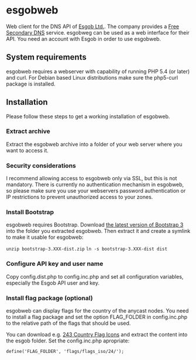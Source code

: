 # esgobweb

Web client for the DNS API of [Esgob Ltd.](https://www.esgob.com/). The company provides a [Free Secondary DNS](https://noc.esgob.com/secondary_dns) service. esgobweg can be used as a web interface for their API. You need an account with Esgob in order to use esgobweb.

## System requirements

esgobweb requires a webserver with capability of running PHP 5.4 (or later) and curl. For Debian based Linux distributions make sure the php5-curl package is installed.

## Installation

Please follow these steps to get a working installation of esgobweb.

### Extract archive

Extract the esgobweb archive into a folder of your web server where you want to access it.

### Security considerations

I recommend allowing access to esgobweb only via SSL, but this is not mandatory. There is currently no authentication mechanism in esgobweb, so please make sure you use your webservers password authentication or IP restrictions to prevent unauthorized access to your zones.

### Install Bootstrap

esgobweb requires Bootstrap. Download [the latest version of Bootstrap 3](http://getbootstrap.com/getting-started/#download) into the folder you extracted esgobweb. Then extract it and create a symlink to make it usable for esgobweb:

`unzip bootstrap-3.XXX-dist.zip`
`ln -s bootstrap-3.XXX-dist dist`

### Configure API key and user name

Copy config.dist.php to config.inc.php and set all configuration variables, especially the Esgob API user and key.

### Install flag package (optional)

esgobweb can display flags for the country of the anycast nodes. You need to install a flag package and set the option FLAG_FOLDER in config.inc.php to the relative path of the flags that should be used.

You can download e.g. [243 Country Flag Icons](http://365icon.com/icon-styles/ethnic/classic2/) and extract the content into the esgob folder. Set the config.inc.php apropriate:

`define('FLAG_FOLDER', 'flags/flags_iso/24/');`
